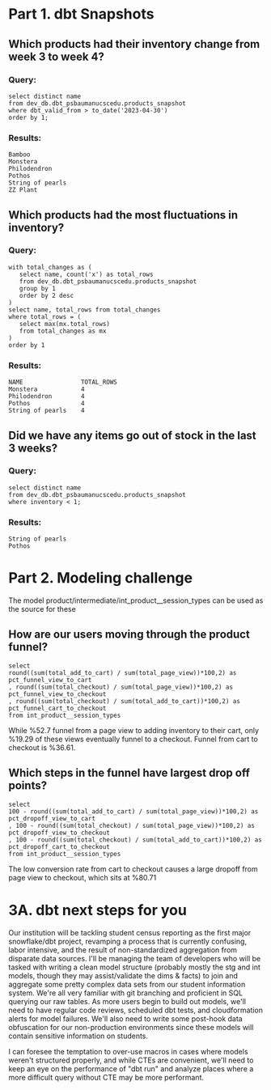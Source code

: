 # Part 1. dbt Snapshots

## Which products had their inventory change from week 3 to week 4? 

### Query:

```
select distinct name 
from dev_db.dbt_psbaumanucscedu.products_snapshot 
where dbt_valid_from > to_date('2023-04-30') 
order by 1;
```

### Results:

```
Bamboo
Monstera
Philodendron
Pothos
String of pearls
ZZ Plant
```

## Which products had the most fluctuations in inventory? 

### Query:

```
with total_changes as (
   select name, count('x') as total_rows
   from dev_db.dbt_psbaumanucscedu.products_snapshot 
   group by 1
   order by 2 desc
)
select name, total_rows from total_changes
where total_rows = (
   select max(mx.total_rows)
   from total_changes as mx
)
order by 1

```

### Results:

```
NAME				TOTAL_ROWS
Monstera			4
Philodendron		4
Pothos				4
String of pearls	4
```


## Did we have any items go out of stock in the last 3 weeks?  

### Query:

```
select distinct name 
from dev_db.dbt_psbaumanucscedu.products_snapshot
where inventory < 1;
```

### Results:

```
String of pearls
Pothos
```

# Part 2. Modeling challenge

The model product/intermediate/int_product__session_types can be used as the source for these

## How are our users moving through the product funnel?

```
select 
round((sum(total_add_to_cart) / sum(total_page_view))*100,2) as pct_funnel_view_to_cart
, round((sum(total_checkout) / sum(total_page_view))*100,2) as pct_funnel_view_to_checkout
, round((sum(total_checkout) / sum(total_add_to_cart))*100,2) as pct_funnel_cart_to_checkout
from int_product__session_types
```

While %52.7 funnel from a page view to adding inventory to their cart, only %19.29 of these views eventually funnel to a checkout. Funnel from cart to checkout is %36.61.

## Which steps in the funnel have largest drop off points?

```
select 
100 - round((sum(total_add_to_cart) / sum(total_page_view))*100,2) as pct_dropoff_view_to_cart
, 100 - round((sum(total_checkout) / sum(total_page_view))*100,2) as pct_dropoff_view_to_checkout
, 100 - round((sum(total_checkout) / sum(total_add_to_cart))*100,2) as pct_dropoff_cart_to_checkout
from int_product__session_types
```

The low conversion rate from cart to checkout causes a large dropoff from page view to checkout, which sits at %80.71

# 3A. dbt next steps for you

Our institution will be tackling student census reporting as the first major snowflake/dbt project, revamping a process that is currently confusing, labor intensive, and the result of non-standardized aggregation from disparate data sources. I'll be managing the team of developers who will be tasked with writing a clean model structure (probably mostly the stg and int models, though they may assist/validate the dims & facts) to join and aggregate some pretty complex data sets from our student information system. We're all very familiar with git branching and proficient in SQL querying our raw tables. As more users begin to build out models, we'll need to have regular code reviews, scheduled dbt tests, and cloudformation alerts for model failures. We'll also need to write some post-hook data obfuscation for our non-production environments since these models will contain sensitive information on students.

I can foresee the temptation to over-use macros in cases where models weren't structured properly, and while CTEs are convenient, we'll need to keep an eye on the performance of "dbt run" and analyze places where a more difficult query without CTE may be more performant. 

